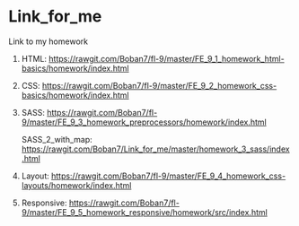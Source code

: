 # Link_for_me
Link to my homework

1. HTML: https://rawgit.com/Boban7/fl-9/master/FE_9_1_homework_html-basics/homework/index.html

2. CSS: https://rawgit.com/Boban7/fl-9/master/FE_9_2_homework_css-basics/homework/index.html

3. SASS: https://rawgit.com/Boban7/fl-9/master/FE_9_3_homework_preprocessors/homework/index.html

   SASS_2_with_map: https://rawgit.com/Boban7/Link_for_me/master/homework_3_sass/index.html
   
4. Layout: https://rawgit.com/Boban7/fl-9/master/FE_9_4_homework_css-layouts/homework/index.html

5. Responsive: https://rawgit.com/Boban7/fl-9/master/FE_9_5_homework_responsive/homework/src/index.html
